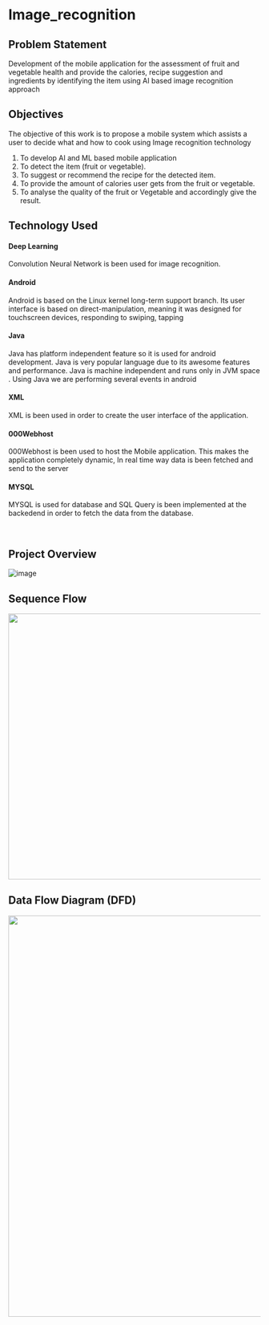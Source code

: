 # Image_recognition
## Problem Statement
Development of the mobile application for the assessment of fruit and vegetable health and provide the calories, recipe suggestion and ingredients by identifying the item using AI based image recognition approach 

## Objectives
The objective of this work is to propose a mobile system which assists a user to decide what and how to cook using Image recognition technology<br />
1. To develop AI and ML based mobile application<br />
2. To detect the item (fruit or vegetable).<br />
3. To suggest or recommend the recipe for the detected item.<br />
4. To provide the amount of calories user gets from the fruit or vegetable.<br />
5. To analyse the quality of the fruit or Vegetable and accordingly give the result.<br />

## Technology Used

#### Deep Learning <br/>
Convolution Neural Network is been used for image recognition.<br />
#### Android<br />
Android is based on the Linux kernel long-term support branch. Its user interface is based on direct-manipulation, meaning it was designed for touchscreen devices, responding to swiping, tapping<br />
#### Java<br />
Java has platform independent feature so it is used for android development. Java is very popular language due to its awesome features and performance. Java is machine independent and runs only in JVM space . Using Java we are performing several events in android
#### XML <br/>
XML is been used in order to create the user interface of the application.
#### 000Webhost <br/>
000Webhost is been used to host the Mobile application. This makes the application completely dynamic, In real time way data is been fetched and send to the server
#### MYSQL <br/>
MYSQL is used for database and SQL Query is been implemented at the backedend in order to fetch the data from the database.

<br/>

## Project Overview <br />
![image](https://user-images.githubusercontent.com/56119880/168426427-560b4c53-784a-4309-96de-355bb2423736.png)<br />

## Sequence Flow <br/>
<img src="https://user-images.githubusercontent.com/56119880/168426482-b48b737c-fa09-4ff0-a2ab-dcade9d0f62b.png" width="550" height="530" /><br/>

## Data Flow Diagram (DFD) <br/>
<img src="https://user-images.githubusercontent.com/56119880/168426580-88322e33-82eb-4724-93dd-a40648e7c29d.png" height="800" /><br/>
